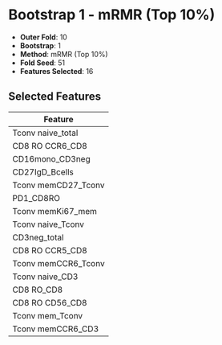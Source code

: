# Bootstrap 1 - mRMR (Top 10%)

- **Outer Fold**: 10
- **Bootstrap**: 1
- **Method**: mRMR (Top 10%)
- **Fold Seed**: 51
- **Features Selected**: 16

## Selected Features

| Feature |
|---------|
| Tconv naive_total |
| CD8 RO CCR6_CD8 |
| CD16mono_CD3neg |
| CD27IgD_Bcells |
| Tconv memCD27_Tconv |
| PD1_CD8RO |
| Tconv memKi67_mem |
| Tconv naive_Tconv |
| CD3neg_total |
| CD8 RO CCR5_CD8 |
| Tconv memCCR6_Tconv |
| Tconv naive_CD3 |
| CD8 RO_CD8 |
| CD8 RO CD56_CD8 |
| Tconv mem_Tconv |
| Tconv memCCR6_CD3 |
